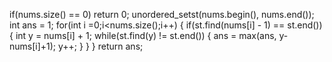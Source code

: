 if(nums.size() == 0) return 0;
unordered_set<int>st(nums.begin(), nums.end());
int ans = 1;
for(int i =0;i<nums.size();i++) {
if(st.find(nums[i] - 1) == st.end()) {
int y = nums[i] + 1;
while(st.find(y) != st.end()) {
ans = max(ans, y-nums[i]+1);
y++;
}
}
}
return ans;